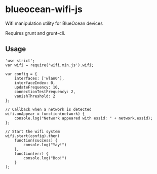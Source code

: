 # blueocean-wifi-js
Wifi manipulation utility for BlueOcean devices

Requires grunt and grunt-cli.

## Usage

    'use strict';
    var wifi = require('wifi.min.js').wifi;

    var config = {
        interfaces: ['wlan0'],
        interfaceIndex: 0,
        updateFrequency: 10,
        connectionTestFrequency: 2,
        vanishThreshold: 2
    };

    // Callback when a network is detected
    wifi.onAppear = function(network) {
        console.log("Network appeared with essid: " + network.essid);
    };

    // Start the wifi system
    wifi.start(config).then(        
        function(success) {
            console.log("Yay!")
        },
        function(err) {
            console.log("Boo!")
        }
    );